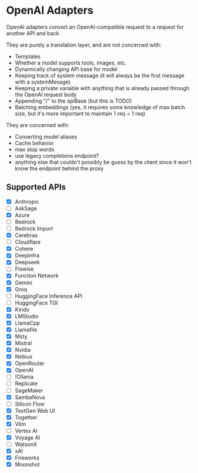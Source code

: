 # OpenAI Adapters

OpenAI adapters convert an OpenAI-compatible request to a request for another API and back.

They are purely a translation layer, and are not concerned with:

- Templates
- Whether a model supports tools, images, etc.
- Dynamically changing API base for model
- Keeping track of system message (it will always be the first message with a systemMesage)
- Keeping a private variable with anything that is already passed through the OpenAI request body
- Appending "/" to the apiBase (but this is TODO)
- Batching embeddings (yes, it requires some knowledge of max batch size, but it's more important to maintain 1 req = 1 req)

They are concerned with:

- Converting model aliases
- Cache behavior
- max stop words
- use legacy completions endpoint?
- anything else that couldn't possibly be guess by the client since it won't know the endpoint behind the proxy

## Supported APIs

- [x] Anthropic
- [ ] AskSage
- [x] Azure
- [ ] Bedrock
- [ ] Bedrock Import
- [x] Cerebras
- [ ] Cloudflare
- [x] Cohere
- [x] DeepInfra
- [x] Deepseek
- [ ] Flowise
- [x] Function Network
- [x] Gemini
- [x] Groq
- [ ] HuggingFace Inference API
- [ ] HuggingFace TGI
- [x] Kindo
- [x] LMStudio
- [x] LlamaCpp
- [x] Llamafile
- [x] Msty
- [x] Mistral
- [x] Nvidia
- [x] Nebius
- [x] OpenRouter
- [x] OpenAI
- [ ] !Ollama
- [ ] Replicate
- [ ] SageMaker
- [x] SambaNova
- [ ] Silicon Flow
- [x] TextGen Web UI
- [x] Together
- [x] Vllm
- [ ] Vertex AI
- [x] Voyage AI
- [ ] WatsonX
- [x] xAI
- [x] Fireworks
- [x] Moonshot
